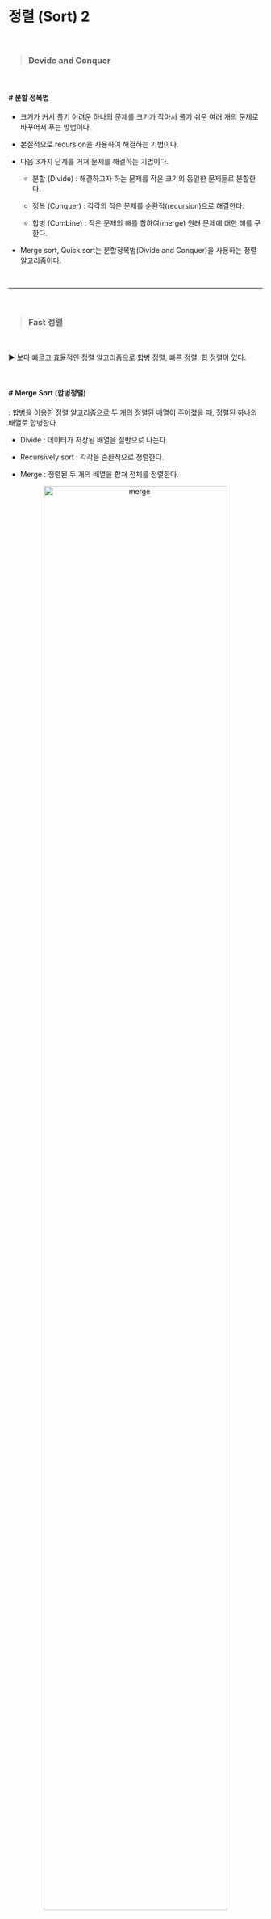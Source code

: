 # 정렬 (Sort) 2

<br>

> ### Devide and Conquer

<br>

#### # 분할 정복법

- 크기가 커서 풀기 어려운 하나의 문제를 크기가 작아서 풀기 쉬운 여러 개의 문제로 바꾸어서 푸는 방법이다.

- 본질적으로 recursion을 사용하여 해결하는 기법이다.

- 다음 3가지 단계를 거쳐 문제를 해결하는 기법이다.

  - 분할 (Divide) : 해결하고자 하는 문제를 작은 크기의 동일한 문제들로 분할한다.

  - 정복 (Conquer) : 각각의 작은 문제를 순환적(recursion)으로 해결한다.

  - 합병 (Combine) : 작은 문제의 해를 합하여(merge) 원래 문제에 대한 해를 구한다.

- Merge sort, Quick sort는 분할정복법(Divide and Conquer)을 사용하는 정렬 알고리즘이다.

<br>

******

<br>

> ### Fast 정렬

<br>

▶ 보다 빠르고 효율적인 정렬 알고리즘으로 합병 정렬, 빠른 정렬, 힙 정렬이 있다.

<br>

#### # Merge Sort (합병정렬)

: 합병을 이용한 정렬 알고리즘으로 두 개의 정렬된 배열이 주어졌을 때, 정렬된 하나의 배열로 합병한다.

- Divide : 데이터가 저장된 배열을 절반으로 나눈다.

- Recursively sort : 각각을 순환적으로 정렬한다.

- Merge : 정렬된 두 개의 배열을 합쳐 전체를 정렬한다.

<p align="center">
    <img src="https://user-images.githubusercontent.com/33328991/72929987-429e0200-3d9e-11ea-8898-10a75a496baa.JPG" alt="merge" width="85%" />
</p>

<br>

▶ 합병 정렬의 아이디어

주어진 배열을 계속해서 반으로 나누다 보면 결국 길이가 하나인 리스트로 쭉 나누어진다.

길이가 하나인 리스트가 된 순간, 그 각각을 정렬된 리스트로 본다.

이것을 한 단계씩 merge하면서 다시 각각이 정렬된 리스트를 만드는 방식으로 정렬이 이루어진다.

- 길이가 하나인 배열에서 부터 시작한다.

  - 두 배열의 원소들 중 각 첫 번째 원소를 비교하여 새로운 배열에 추가한다.

  - 남은 원소들끼리 비교하여 차례로 새로운 배열에 추가한다.

  - 새로운 배열은 정렬된 상태가 된다.

- 새로운 배열이 기존과 같은 크기의 배열로 합쳐질 때까지 작업을 반복한다.

<p align="center">
    <img src="https://user-images.githubusercontent.com/33328991/72930199-c0faa400-3d9e-11ea-969d-006178dfae5d.JPG" alt="merge2" width="90%" />
</p>

<br>

Merge sort에서 가장 중요한 과정이 다음과 같이 merge하는 과정이다.

두개의 정렬된 배열을 다시 하나의 정렬된 배열로 만드는 과정이다.

- 정렬된 두 배열을 합치기 위해하여 추가배열을 이용한다. (반드시 추가배열 필요)

- 두 배열 모두 가장 앞 값은 그 배열에서 가장 작은 값이다. 이 각각의 배열에서 가장 작은 값을 서로 비교한다.

- i는 첫번째 배열에서 가장 작은 값, j는 두번째 배열에서 가장 작은 값의 위치를 가르킨다.

- k는 두 배열을 합쳐 가장 작은 값의 위치를 가르킨다.

- 두 개의 리스트에서 두 배열의 첫번째 값 중, 작은 값 하나가 추가배열의 가장 작은 값이 된다.

- i, j 중 한 쪽이 범위를 넘어선다면 남은 데이터를 그대로 추가하면 된다.

<p align="center">
    <img src="https://user-images.githubusercontent.com/33328991/73913188-bb05d680-48f9-11ea-83ec-ab1134281abb.JPG" alt="merge3" width="70%" />
</p>

<p align="center">
    <img src="https://user-images.githubusercontent.com/33328991/73913189-bb9e6d00-48f9-11ea-8241-3eaf76e0bd85.JPG" alt="merge4" width="49.5%" />
    <img src="https://user-images.githubusercontent.com/33328991/73913190-bc370380-48f9-11ea-86ac-7ae8be1b17ed.JPG" alt="merge5" width="49.5%" />
</p>

```java
mergeSort(A[], p, r) { // 배열 A[p...r]을 정렬한다.
	if (p < r) then { 
		q ← (p+r)/2; /* p, r의 중간 지점 계산 */---①
		mergeSort(A, p, q); /* 전반부 정렬 */	---②
		mergeSort(A, q+1, r); /* 후반부 정렬 */	---③
		merge(A, p, q, r); /* 합병 */		---④
	}
}

merge(A[], p, q, r) {
    정렬되어 있는 두 배열 A[p...q]와 A[q+1...r]을 합하여
    정렬된 하나의 배열 A[p...r]을 만든다.
}
```

▷ 실행시간

Merge sort는 기본적으로 recursion의 형태를 가지고 있어, 어떤 일이 일어나는지 반복문처럼 가시적으로 나타나지 않기

때문에 Selection sort나 Bubble sort 처럼 for문에 반복 횟수를 카운트하는 식으로 시간복잡도를 계산하기는 어렵다.

그러나 오히려 이런 분할정복법의 시간복잡도를 구하는 것은 훨씬 쉽다.

①의 연산은 상수시간 작업, 반으로 나누는 작업이 log n이 되도록 해준다.

n개의 데이터를 정렬하는 시간을 T(n)이라고 했을 때, 반으로 나누어 정렬하는 시간은 T(n/2)이다.

②, ③의 전반부 정렬과 후반부 정렬은 각 T(n/2)의 시간을 갖는다.

④에서 두 배열의 원소를 한 번 비교할 때마다 추가배열에 원소가 하나씩 추가되므로 비교 연산 횟수는 n을 넘지 않는다.

base case로 정렬할 데이터가 1개라면 비교 연산의 횟수는 0이다.

▷ 시간복잡도

**(n=1)**&emsp;&emsp;&emsp;T(n) = 0

**(otherwise)** T(n) = T(n/2) +  T(n/2) + n = 2T(n/2) + n = O(n log n)

n개의 배열을 나누어 n/2 씩 정렬한 후 합치기 때문에 절반을 나눈 배열을 정렬하는 시간은 T(n/2)이며,

그 일을 2번하므로 T(n/2)을 2번 더한다. 나눈 배열을 다시 merge하는 과정의 최대 횟수는 n번이다.

이미 정렬된 데이터 간의 비교를 할 때마다 하나의 값을 추가배열에 추가하기 때문이다.

- 최악의 경우 : T(n) = T(n/2) +  T(n/2) + n = 2T(n/2) + n = O(n log n)

정확히 반씩 나눈다는 점에서 최악의 경우에도 항상 **O(n log n)** 을 보장한다.

▷ 공간복잡도

기존의 데이터를 담을 추가적인 배열 공간이 필요하다는 점에서 메모리 활용이 비효율적이다.

<br>

▶왜 N log N 인가 ?

<p align="center">
    <img src="https://user-images.githubusercontent.com/33328991/73913192-bccf9a00-48f9-11ea-95a5-0557a7085412.JPG" alt="merge6" width="80%" />
</p>

길이가 n/2인 두 배열을 합쳐 길이가 n인 배열을 만들때 n번의 비교연산을 하게된다.

마찬가지로 n/4인 두 배열을 합쳐 n/2인 배열을 만들때는 n/2번의 비교연산을 하는데, 이는 2번 작업한다.

2 * (n/2) = n&emsp;&emsp;4 * (n/4) = n&emsp;&emsp;2k * (n/2k) = n&emsp;&emsp;따라서 이 n의 합은 높이를 나타내는데 log n이다.

높이가 log n인 이유는 예를 들어 원소의 개수가 8이라면 (n/2), (n/4), (n/8)의 3단계에 걸쳐 정렬을 한다.

3 = log<sub>2</sub>8 이므로 높이는 log n이다. 너비는 원소의 개수인 n이기 때문에 (너비 x 높이) = n log n 이다.

<br>

합병정렬은 일반적인 경우 퀵 정렬보다 느리지만 어떤 상황에서도 O(nlong) 을 보장할 수 있다는 점에서 효율적이다.

<br>

■&emsp;Java로 구현

```java
public class Merge {
	private static int[] data = { 8, 4, 7, 3, 9, 5, 1 };

	private static void mergeSort(int data[], int p, int r) {
		int q;

		if (p < r) {
			q = (p + r) / 2; // p와 r의 중간 지점
			mergeSort(data, p, q); // 전반부 쪼개어 정렬
			mergeSort(data, q + 1, r); // 후반부 쪼개어 정렬
			merge(data, p, q, r); // 합병
		}
	}

	private static void merge(int data[], int p, int q, int r) {
		int i = p, j = q + 1, k = p;
		int temp[] = new int[data.length]; // 합병하기 위한 추가 배열

		while (i <= q && j <= r) { // 뒤쪽에 데이터가 남아있는 경우 (범위를 안벗어난 경우)
			if (data[i] <= data[j])
				temp[k++] = data[i++];
			else
				temp[k++] = data[j++];
		}
		while (i <= q) // 앞쪽 배열에 데이터가 남은 경우
			temp[k++] = data[i++]; // 남은 데이터 추가
		while (j <= r) // 뒤쪽 배열에 데이터가 남은 경우
			temp[k++] = data[j++]; // 남은 데이터 추가
		for (i = p; i <= r; i++)
			data[i] = temp[i]; // 추가 배열에 정렬되어 저장된 데이터를 원래 배열로 복사
	}

	private static void printArray(int[] data) {
		for (int d : data)
			System.out.print(d + " ");
		System.out.println();
	}

	public static void main(String[] args) {
		printArray(data);
		mergeSort(data, 0, data.length-1);
		printArray(data);
	}
}
```

■&emsp;C로 구현

```c
#include <stdio.h>

int array[10] = {1, 10, 6, 4, 8, 2, 9, 3, 7, 5};
int sorted[10]; // 정렬 배열은 반드시 전역 변수로 선언, 불필요한 메모리 사용 최소화

void printArray(int data[], int n) {
	int i;

	for (i = 0; i < n; i++)
		printf("%d ", data[i]);
	printf("\n");
}

void merge(int data[], int m, int middle, int n) {
	int i = m;
	int j = middle + 1;
	int k = m;

	// 작은 순서대로 배열에 삽입
	while (i <= middle && j <= n) {
		if (data[i] <= data[j]) {
			sorted[k] = data[i];
			i++;
		} else {
			sorted[k] = data[j];
			j++;
		}
		k++;
	}

	// 남은 데이터도 삽입
	if (i > middle) {
		for (int t = j; t <= n; t++) {
			sorted[k] = data[t];
			k++;
		}
	} else {
		for (int t = i; t <= middle; t++) {
			sorted[k] = data[t];
			k++;
		}
	}
	// 정렬된 데이터를 기존 배열에 삽입
	for (int t = m; t <= n; t++) {
		data[t] = sorted[t];
	}
}

void mergeSort(int data[], int m, int n) {
	// 크기가 1보다 큰 경우
	if (m < n) {
		int middle = (m + n) / 2;
		mergeSort(data, m, middle);
		mergeSort(data, middle + 1, n);
		merge(data, m, middle, n);
	}
}

int main(void) {
	int n = sizeof(array) / sizeof(array[0]);

	printArray(array, n);
	mergeSort(array, 0, n-1);
	printArray(array, n);

	return 0;
}
```

<br>

******

#### 참고

###### [강의] [인프런:영리한 프로그래밍을 위한 알고리즘 강좌](https://www.inflearn.com/course/%EC%95%8C%EA%B3%A0%EB%A6%AC%EC%A6%98-%EA%B0%95%EC%A2%8C/lecture/4081)

###### [블로그] [안경잡이개발자 2018 알고리즘](https://blog.naver.com/PostView.nhn?blogId=ndb796&logNo=221227934987&categoryNo=128&parentCategoryNo=0&viewDate=&currentPage=8&postListTopCurrentPage=1&from=postList&userTopListOpen=true&userTopListCount=5&userTopListManageOpen=false&userTopListCurrentPage=8) - 내용

